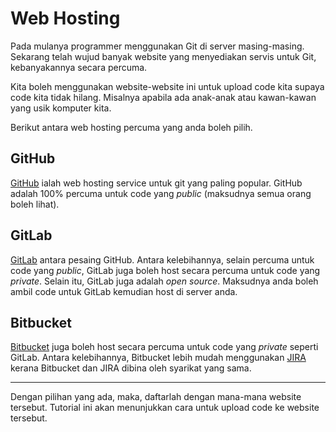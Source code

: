 # Web Hosting

Pada mulanya programmer menggunakan Git di server masing-masing. Sekarang telah
wujud banyak website yang menyediakan servis untuk Git, kebanyakannya secara
percuma.

Kita boleh menggunakan website-website ini untuk upload code kita supaya code
kita tidak hilang. Misalnya apabila ada anak-anak atau kawan-kawan yang usik
komputer kita.

Berikut antara web hosting percuma yang anda boleh pilih.

## GitHub

[GitHub](https://github.com/) ialah web hosting service untuk git yang paling
popular. GitHub adalah 100% percuma untuk code yang *public* (maksudnya semua
orang boleh lihat).

## GitLab

[GitLab](https://gitlab.com/) antara pesaing GitHub. Antara kelebihannya, selain
percuma untuk code yang *public*, GitLab juga boleh host secara percuma untuk
code yang *private*. Selain itu, GitLab juga adalah *open source*. Maksudnya
anda boleh ambil code untuk GitLab kemudian host di server anda.

## Bitbucket

[Bitbucket](https://bitbucket.org/) juga boleh host secara percuma untuk code
yang *private* seperti GitLab. Antara kelebihannya, Bitbucket lebih mudah
menggunakan [JIRA](https://www.atlassian.com/software/jira) kerana Bitbucket dan
JIRA dibina oleh syarikat yang sama.

----

Dengan pilihan yang ada, maka, daftarlah dengan mana-mana website tersebut.
Tutorial ini akan menunjukkan cara untuk upload code ke website tersebut.

